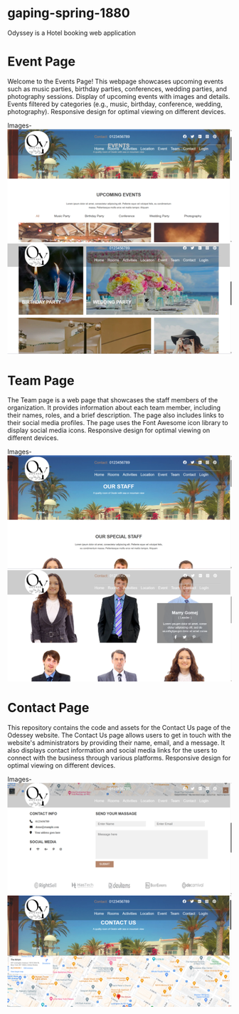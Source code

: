 # gaping-spring-1880
Odyssey is a Hotel booking web application


# Event Page
Welcome to the Events Page! This webpage showcases upcoming events such as music parties, birthday parties, conferences, wedding parties, and photography sessions. Display of upcoming events with images and details. Events filtered by categories (e.g., music, birthday, conference, wedding, photography).
Responsive design for optimal viewing on different devices.

Images- <img src="/images/Event1.png" alt="">
        <img src="/images/Event2.png" alt="">


# Team Page
The Team page is a web page that showcases the staff members of the organization. It provides information about each team member, including their names, roles, and a brief description. The page also includes links to their social media profiles. The page uses the Font Awesome icon library to display social media icons.
Responsive design for optimal viewing on different devices.

Images- <img src="/images/team1.png" alt="">
        <img src="/images/team2.png" alt="">


# Contact Page
This repository contains the code and assets for the Contact Us page of the Odessey website. The Contact Us page allows users to get in touch with the website's administrators by providing their name, email, and a message. It also displays contact information and social media links for the users to connect with the business through various platforms.
Responsive design for optimal viewing on different devices.

Images- <img src="/images/contact.png" alt="">
        <img src="/images/contact1.png" alt="">
